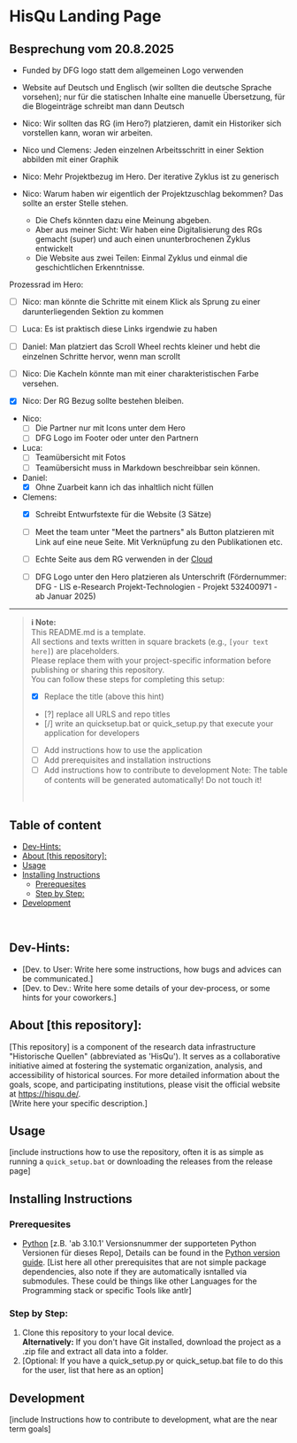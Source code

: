 # HisQu Landing Page

## Besprechung vom 20.8.2025

- Funded by DFG logo statt dem allgemeinen Logo verwenden
- Website auf Deutsch und Englisch (wir sollten die deutsche Sprache vorsehen); nur für die statischen Inhalte eine manuelle Übersetzung, für die Blogeinträge schreibt man dann Deutsch
- Nico: Wir sollten das RG (im Hero?) platzieren, damit ein Historiker sich vorstellen kann, woran wir arbeiten.
- Nico und Clemens: Jeden einzelnen Arbeitsschritt in einer Sektion abbilden mit einer Graphik
- Nico: Mehr Projektbezug im Hero. Der iterative Zyklus ist zu generisch

- Nico: Warum haben wir eigentlich der Projektzuschlag bekommen? Das sollte an erster Stelle stehen.
  - Die Chefs könnten dazu eine Meinung abgeben.
  - Aber aus meiner Sicht: Wir haben eine Digitalisierung des RGs gemacht (super) und auch einen ununterbrochenen Zyklus 
    entwickelt
  - Die Website aus zwei Teilen: Einmal Zyklus und einmal die geschichtlichen Erkenntnisse.

Prozessrad im Hero:
- [ ] Nico: man könnte die Schritte mit einem Klick als Sprung zu einer darunterliegenden Sektion zu kommen
- [ ] Luca: Es ist praktisch diese Links irgendwie zu haben

- [ ]  Daniel: Man platziert das Scroll Wheel rechts kleiner und hebt die einzelnen Schritte hervor, wenn man scrollt
- [ ] Nico: Die Kacheln könnte man mit einer charakteristischen Farbe versehen. 

- [x] Nico: Der RG Bezug sollte bestehen bleiben.

- Nico: 
  - [ ] Die Partner nur mit Icons unter dem Hero
  - [ ] DFG Logo im Footer oder unter den Partnern

- Luca:
  - [ ] Teamübersicht mit Fotos
  - [ ] Teamübersicht muss in Markdown beschreibbar sein können.

- Daniel:
  - [x]  Ohne Zuarbeit kann ich das inhaltlich nicht füllen

- Clemens:
  - [x] Schreibt Entwurfstexte für die Website (3 Sätze)
  - [ ] Meet the team unter "Meet the partners" als Button platzieren mit Link auf eine neue Seite. Mit Verknüpfung zu den Publikationen etc.
  - [ ] Echte Seite aus dem RG verwenden in der [Cloud](https://cloud.uni-jena.de/apps/files/files/143821246?dir=/core-h/HisQu/Projekte/OCR%20mit%20LLM/Schwer%20%28RG%20Register%20Handschriften%29/CD1/RVAT17)
  - [ ] DFG Logo unter den Hero platzieren als Unterschrift (Fördernummer: DFG - LIS e-Research Projekt-Technologien - Projekt 532400971 - ab Januar 2025)


----------------------------


> **:information_source: Note:**  
> This README.md is a template.  
> All sections and texts written in square brackets (e.g., `[your text here]`) are placeholders.  
> Please replace them with your project-specific information before publishing or sharing this repository.
><br/>
> You can follow these steps for completing this setup:
> - [x] Replace the title (above this hint)
> - [?] replace all URLS and repo titles 
> - [/] write an quicksetup.bat or quick_setup.py that execute your application for developers
> - [ ] Add instructions how to use the application
> - [ ] Add prerequisites and installation instructions
> - [ ] Add instructions how to contribute to development
> Note: The table of contents will be generated automatically! Do not touch it!
> <br/>
 
## Table of content

<!-- toc -->

- [Dev-Hints:](#dev-hints)
- [About [this repository]:](#about-this-repository)
- [Usage](#usage)
- [Installing Instructions](#installing-instructions)
  * [Prerequesites](#prerequesites)
  * [Step by Step:](#step-by-step)
- [Development](#development)

<!-- tocstop -->

<!-- /toc -->
<br/>

## Dev-Hints:
- [Dev. to User: Write here some instructions, how bugs and advices can be communicated.]
- [Dev. to Dev.: Write here some details of your dev-process, or some hints for your coworkers.]

## About [this repository]:
[This repository] is a component of the research data infrastructure "Historische Quellen" (abbreviated as 'HisQu'). It serves as a collaborative initiative aimed at fostering the systematic organization, analysis, and accessibility of historical sources. For more detailed information about the goals, scope, and participating institutions, please visit the official website at https://hisqu.de/.  
[Write here your specific description.]

## Usage
[include instructions how to use the repository, often it is as simple as running a `quick_setup.bat` or downloading the releases from the release page]

## Installing Instructions

### Prerequesites
- [Python](https://wiki.python.org/moin/BeginnersGuide/Download) [z.B. 'ab 3.10.1' Versionsnummer der supporteten Python Versionen für dieses Repo], Details can be found in the [Python version guide](https://devguide.python.org/versions/).
[List here all other prerequisites that are not simple package dependencies, also note if they are automatically isntalled via submodules. These could be things like other Languages for the Programming stack or specific Tools like antlr]

### Step by Step:
1. Clone this repository to your local device.  
   **Alternatively:** If you don't have Git installed, download the project as a .zip file and extract all data into a folder.
2. [Optional: If you have a quick_setup.py or quick_setup.bat file to do this for the user, list that here as an option]   

## Development
[include Instructions how to contribute to development, what are the near term goals]



